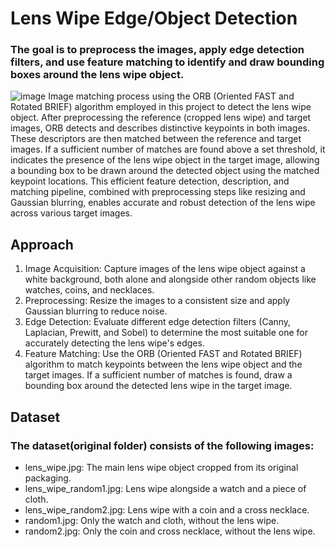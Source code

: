 # Lens Wipe Edge/Object Detection
### The goal is to preprocess the images, apply edge detection filters, and use feature matching to identify and draw bounding boxes around the lens wipe object.


![image](https://github.com/EdmundCye/Edge-Detection/assets/111274518/570723a2-6d4e-43f7-8a86-583aa18e2932)
Image matching process using the ORB (Oriented FAST and Rotated BRIEF) algorithm employed in this project to detect the lens wipe object. After preprocessing the reference (cropped lens wipe) and target images, ORB detects and describes distinctive keypoints in both images. These descriptors are then matched between the reference and target images. If a sufficient number of matches are found above a set threshold, it indicates the presence of the lens wipe object in the target image, allowing a bounding box to be drawn around the detected object using the matched keypoint locations. This efficient feature detection, description, and matching pipeline, combined with preprocessing steps like resizing and Gaussian blurring, enables accurate and robust detection of the lens wipe across various target images.


## Approach 
1. Image Acquisition: Capture images of the lens wipe object against a white background, both alone and alongside other random objects like watches, coins, and necklaces.
2. Preprocessing: Resize the images to a consistent size and apply Gaussian blurring to reduce noise.
3. Edge Detection: Evaluate different edge detection filters (Canny, Laplacian, Prewitt, and Sobel) to determine the most suitable one for accurately detecting the lens wipe's edges.
4. Feature Matching: Use the ORB (Oriented FAST and Rotated BRIEF) algorithm to match keypoints between the lens wipe object and the target images. If a sufficient number of matches is found, draw a bounding box around the detected lens wipe in the target image.

## Dataset
### The dataset(original folder) consists of the following images:
- lens_wipe.jpg: The main lens wipe object cropped from its original packaging.
- lens_wipe_random1.jpg: Lens wipe alongside a watch and a piece of cloth.
- lens_wipe_random2.jpg: Lens wipe with a coin and a cross necklace.
- random1.jpg: Only the watch and cloth, without the lens wipe.
- random2.jpg: Only the coin and cross necklace, without the lens wipe.
